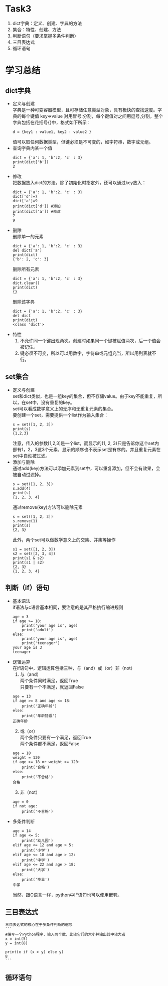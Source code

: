 Task3
=======
1. dict字典：定义、创建、字典的方法<br>
2. 集合：特性、创建、方法<br>
3. 判断语句（要求掌握多条件判断）<br>
4. 三目表达式<br>
5. 循环语句

学习总结
===
## dict字典
* 定义与创建<br>
    字典是一种可变容器模型，且可存储任意类型对象，具有极快的查找速度。字典的每个键值 key=>value 对用冒号:分割，每个键值对之间用逗号,分割，整个字典包括在花括号{}中，格式如下所示：
    ```
    d = {key1 : value1, key2 : value2 }
    ```
    值可以取任何数据类型，但键必须是不可变的，如字符串，数字或元组。
* 查询字典内某一个值<br>
    ```
    dict = {'a': 1, 'b':2, 'c' : 3}
    print(dict['b'])
    2
    ```
* 修改<br>
    把数据放入dict的方法，除了初始化时指定外，还可以通过key放入：
    ```
    dict = {'a': 1, 'b':2, 'c' : 3}
    dict['d']=7
    dict['a']=9
    print(dict['d']) #添加
    print(dict['a']) #修改
    7
    9
    ```
* 删除<br>
    删除单一的元素
    ```
    dict = {'a': 1, 'b':2, 'c' : 3}
    del dict['a']
    print(dict)
    {'b': 2, 'c': 3}
    ```
    删除所有元素
    ```
    dict = {'a': 1, 'b':2, 'c' : 3}
    dict.clear()
    print(dict)
    {}
    ```
    删除该字典
    ```
    dict = {'a': 1, 'b':2, 'c' : 3}
    del dict
    print(dict)
    <class 'dict'>
    ```
* 特性<br>
    1. 不允许同一个键出现两次。创建时如果同一个键被赋值两次，后一个值会被记住。<br>
    2. 键必须不可变，所以可以用数字，字符串或元组充当，所以用列表就不行。
## set集合
* 定义与创建<br>
    set和dict类似，也是一组key的集合，但不存储value。由于key不能重复，所以，在set中，没有重复的key。<br>
    set可以看成数学意义上的无序和无重复元素的集合。<br>
    要创建一个set，需要提供一个list作为输入集合：
    ```
    s = set([1, 2, 3])
    print(s)
    {1,2,3}
    ```
    注意，传入的参数[1,2,3]是一个list，而显示的{1, 2, 3}只是告诉你这个set内部有1，2，3这3个元素，显示的顺序也不表示set是有序的。并且重复元素在set中自动被过滤。
* 添加与删除<br>
    通过add(key)方法可以添加元素到set中，可以重复添加，但不会有效果，会被自动过滤掉。
    ```
    s = set([1, 2, 3])
    s.add(4)
    print(s)
    {1, 2, 3, 4}
    ```
    通过remove(key)方法可以删除元素
    ```
    s = set([1, 2, 3])
    s.remove(1)
    print(s)
    {2, 3}
    ```
    此外，两个set可以做数学意义上的交集、并集等操作
    ```
    s1 = set([1, 2, 3])
    s2 = set([2, 3, 4])
    print(s1 & s2)
    print(s1 | s2)
    {2, 3}
    {1, 2, 3, 4}
    ```
## 判断（if）语句
* 基本语法<br>
    if语法与c语言基本相同，要注意的是其严格执行缩进规则
    ```
    age = 3
    if age >= 18:
        print('your age is', age)
        print('adult')
    else:
        print('your age is', age)
        print('teenager')
    your age is 3
    teenager
    ```
* 逻辑运算<br>
    在if语句中，逻辑运算包括三种，与（and）或（or）非（not）
    1. 与（and）<br>
        两个条件同时满足，返回True<br>
        只要有一个不满足，就返回False
    ```
    age = 13
    if age >= 8 and age <= 18:
        print('正确年龄')
    else:
        print('年龄错误')
    正确年龄
    ```
    2. 或（or）<br>
        两个条件只要有一个满足，返回True<br>
        两个条件都不满足，返回False
    ```
    age = 18
    weight = 130
    if age >= 18 or weight >= 120:
        print('合格')
    else:
        print('不合格')
    合格
    ```
    3. 非（not）
    ```
    age = 0
    if not age:
        print('不合格')
    ```
* 多条件判断<br>
    ```
    age = 14
    if age <= 5:
        print('幼儿园')
    elif age <= 12 and age > 5:
        print('小学')
    elif age <= 18 and age > 12:
        print('中学')
    elif age <= 22 and age > 18:
        print('大学')
    else:
        print('毕业')
    中学
    ```
    当然，跟C语言一样，python中IF语句也可以使用嵌套。
## 三目表达式
    三目表达式的核心在于多条件判断的缩写
    ```
    #编写一个Python程序，输入两个数，比较它们的大小并输出其中较大者
    x = int(5)
    y = int(8)

    print(x if (x > y) else y)
    8
    ```
## 循环语句

